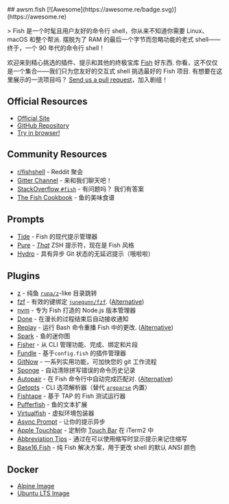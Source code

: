 <div class="github-widget" data-repo="jorgebucaran/awsm.fish"></div>
## awsm.fish [![Awesome](https://awesome.re/badge.svg)](https://awesome.re)

 &gt; Fish 是一个时髦且用户友好的命令行 shell，你从来不知道你需要 Linux、macOS 和整个帮派. 摆脱为了 RAM 的最后一个字节而忽略功能的老式 shell——终于，一个 90 年代的命令行 shell！

欢迎来到精心挑选的插件、提示和其他的终极宝库 [Fish](https://fishshell.com/) 好东西. 你看，这不仅仅是一个集合——我们只为您友好的交互式 shell 挑选最好的 Fish 项目. 有想要在这里展示的一流项目吗？ [Send us a pull request](https://github.com/jorgebucaran/awesome-fish/fork)，加入剧组！

## Official Resources

- [Official Site](https://fishshell.com)
- [GitHub Repository](https://github.com/fish-shell/fish-shell)
- [Try in browser!](https://rootnroll.com/d/fish-shell/) 

## Community Resources

- [r/fishshell](https://www.reddit.com/r/fishshell) - Reddit 聚会
- [Gitter Channel](https://gitter.im/fish-shell/fish-shell) - 来和我们聊天吧！
- [StackOverflow `#fish`](https://stackoverflow.com/questions/tagged/fish)  - 有问题吗？ 我们有答案
- [The Fish Cookbook](https://github.com/jorgebucaran/cookbook.fish) - 鱼的美味食谱

## Prompts

- [Tide](https://github.com/IlanCosman/tide) - Fish 的现代提示管理器
- [Pure](https://github.com/rafaelrinaldi/pure) - [_That_](https://github.com/sindresorhus/pure) ZSH 提示符，现在是 Fish 风格
- [Hydro](https://github.com/jorgebucaran/hydro) - 具有异步 Git 状态的无延迟提示（哦啦啦）

## Plugins

- [z](https://github.com/jethrokuan/z) - 纯鱼 [`rupa/z`](https://github.com/rupa/z)-like 目录跳转
- [fzf](https://github.com/PatrickF1/fzf.fish) - 有效的键绑定 [`junegunn/fzf`](https://github.com/junegunn/fzf). ([Alternative](https://github.com/jethrokuan/fzf))
- [nvm](https://github.com/jorgebucaran/nvm.fish) - 专为 Fish 打造的 Node.js 版本管理器
- [Done](https://github.com/franciscolourenco/done) - 在漫长的过程结束后自动接收通知
- [Replay](https://github.com/jorgebucaran/replay.fish)  - 运行 Bash 命令重播 Fish 中的更改.  ([Alternative](https://github.com/edc/bass))
- [Spark](https://github.com/jorgebucaran/spark.fish) - 鱼的迷你图
- [Fisher](https://github.com/jorgebucaran/fisher) - 从 CLI 管理功能、完成、绑定和片段
- [Fundle](https://github.com/danhper/fundle) - 基于`config.fish` 的插件管理器
- [GitNow](https://github.com/joseluisq/gitnow) - 一系列实用功能，可加快您的 git 工作流程
- [Sponge](https://github.com/meaningful-ooo/sponge) - 自动清除拼写错误的命令历史记录
- [Autopair](https://github.com/jorgebucaran/autopair.fish)  - 在 Fish 命令行中自动完成匹配对.  ([Alternative](https://github.com/laughedelic/pisces))
- [Getopts](https://github.com/jorgebucaran/getopts.fish) - CLI 选项解析器（替代 [`argparse`](https://fishshell.com/docs/current/cmds/argparse.html) 内置）
- [Fishtape](https://github.com/jorgebucaran/fishtape) - 基于 TAP 的 Fish 测试运行器
- [Pufferfish](https://github.com/nickeb96/puffer-fish) - 鱼的文本扩展
- [Virtualfish](https://github.com/adambrenecki/virtualfish) - 虚拟环境包装器
- [Async Prompt](https://github.com/acomagu/fish-async-prompt) - 让你的提示异步
- [Apple Touchbar](https://github.com/rodrigobdz/fish-apple-touchbar) - 定制你 [Touch Bar](https://developer.apple.com/design/human-interface-guidelines/macos/touch-bar/touch-bar-overview) 在 iTerm2 中
- [Abbreviation Tips](https://github.com/Gazorby/fish-abbreviation-tips) - 通过在可以使用缩写时显示提示来记住缩写
- [Base16 Fish](https://github.com/FabioAntunes/base16-fish-shell) - 纯 Fish 解决方案，用于更改 shell 的默认 ANSI 颜色

## Docker

- [Alpine Image](https://hub.docker.com/r/purefish/docker-fish)
- [Ubuntu LTS Image](https://hub.docker.com/r/dideler/fish-shell)
